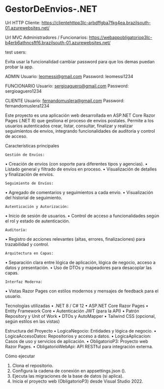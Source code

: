 # GestorDeEnvios-.NET

Url HTTP Cliente: 
https://clientehttpp3lc-arbdffgba7fkg4ea.brazilsouth-01.azurewebsites.net/

Url MVC Administradores / Funcionarios: 
https://webappobligatoriop3lc-b4erb6athncsftf6.brazilsouth-01.azurewebsites.net/

test users:

Evita usar la funcionalidad cambiar password para que los demas puedan probar la app.

ADMIN
Usuario: leomessi@gmail.com 
Password: leomessi1234 

FUNCIONARIO 
Usuario: sergioaguero@gmail.com 
Password: sergioaguero1234

CLIENTE
Usuario: fernandomuslera@gmail.com 
Password: fernandomuslera1234 

Este proyecto es una aplicación web desarrollada en ASP.NET Core Razor Pages (.NET 8) que gestiona el proceso de envíos postales. Permite a los usuarios autenticados crear, listar, consultar, finalizar y realizar seguimientos de envíos, integrando funcionalidades de auditoría y control de acceso.

Características principales

	Gestión de Envíos:
•	Creación de envíos (con soporte para diferentes tipos y agencias).
•	Listado general y filtrado de envíos en proceso.
•	Visualización de detalles y finalización de envíos.

	Seguimiento de Envíos:
•	Agregado de comentarios y seguimientos a cada envío.
•	Visualización del historial de seguimiento.

	Autenticación y Autorización:
•	Inicio de sesión de usuarios.
•	Control de acceso a funcionalidades según el rol y estado de autenticación.

	Auditoría:
•	Registro de acciones relevantes (altas, errores, finalizaciones) para trazabilidad y control.

	Arquitectura en Capas:
•	Separación clara entre lógica de aplicación, lógica de negocio, acceso a datos y presentación.
•	Uso de DTOs y mapeadores para desacoplar las capas.

	Interfaz Moderna:
•	Vistas Razor Pages con estilos modernos y mensajes de feedback para el usuario.

Tecnologías utilizadas
•	.NET 8 / C# 12
•	ASP.NET Core Razor Pages
•	Entity Framework Core
•	Autenticación JWT (para la API)
•	Patrón Repository y Unit of Work
•	DTOs y AutoMapper
•	Tailwind CSS (opcional, según estilos en las vistas)

Estructura del Proyecto
•	LogicaNegocio: Entidades y lógica de negocio.
•	LogicaAccesoDatos: Repositorios y acceso a datos.
•	LogicaAplicacion: Casos de uso y servicios de aplicación.
•	ObligatorioP3: Proyecto web Razor Pages.
•	ObligatorioWebApi: API RESTful para integración externa.

Cómo ejecutar
1.	Clona el repositorio.
2.	Configura la cadena de conexión en appsettings.json ().
3.	Ejecuta las migraciones de la base de datos (si aplica).
4.	Inicia el proyecto web (ObligatorioP3) desde Visual Studio 2022.
